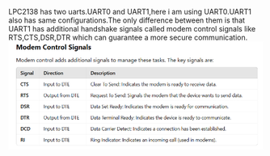 LPC2138 has two uarts.UART0 and UART1,here i am using UART0.UART1 also has same configurations.The only difference between them is that UART1 has additional handshake signals called modem control signals like RTS,CTS,DSR,DTR which can guarantee a more secure communication.
![image Alt](https://github.com/sarangsuresh-creator/LPC2138/blob/9f79457990e224147ff11d22a68383a13ee42af6/UART0/modem%20signals.png)

